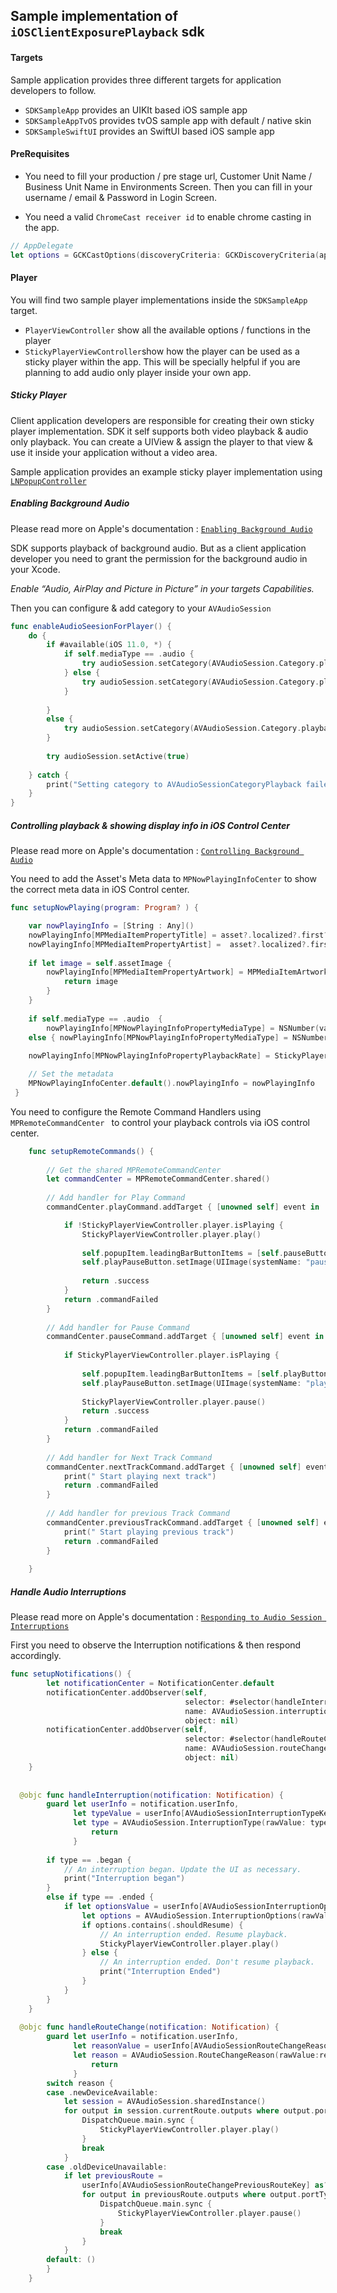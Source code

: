 ## Sample implementation of `iOSClientExposurePlayback` sdk

#### Targets

Sample application provides three different targets for application developers to follow. 

- `SDKSampleApp` provides an UIKIt based iOS sample app 
- `SDKSampleAppTvOS` provides tvOS sample app with default / native skin
- `SDKSampleSwiftUI` provides an SwiftUI based iOS sample app 


#### PreRequisites

- You need to fill your production / pre stage url, Customer Unit Name / Business Unit Name in Environments Screen. Then you can fill in your username / email & Password in Login Screen. 

- You need a valid `ChromeCast receiver id` to enable chrome casting in the app. 

```Swift
// AppDelegate
let options = GCKCastOptions(discoveryCriteria: GCKDiscoveryCriteria(applicationID: "")) // Set your chrome cast app id here
```


#### Player

You will find two sample player implementations inside the `SDKSampleApp` target. 
- `PlayerViewController` show all the available options / functions in the player 
- `StickyPlayerViewController`show how the player can be used as a sticky player within the app. This will be specially helpful if you are planning to add audio only player inside your own app. 


##### Sticky Player

Client application developers are responsible for creating their own sticky player implementation. SDK it self supports both video playback & audio only playback. You can create a UIView & assign the player to that view & use it inside your application without a video area.

Sample application provides an example sticky player implementation using [`LNPopupController`](https://github.com/LeoNatan/LNPopupController)


##### Enabling Background Audio

Please read more on Apple's documentation : [`Enabling Background Audio`](https://developer.apple.com/documentation/avfoundation/media_playback_and_selection/creating_a_basic_video_player_ios_and_tvos/enabling_background_audio)

SDK supports playback of background audio. But as a client application developer you need to grant the permission for the background audio in your Xcode. 

*Enable “Audio, AirPlay and Picture in Picture” in your targets Capabilities.*

Then you can configure & add category to your `AVAudioSession`

```Swift
func enableAudioSeesionForPlayer() {
    do {
        if #available(iOS 11.0, *) {
            if self.mediaType == .audio {
                try audioSession.setCategory(AVAudioSession.Category.playback, mode: .moviePlayback, policy: .longFormAudio)
            } else {
                try audioSession.setCategory(AVAudioSession.Category.playback, mode: .moviePlayback, policy: .longFormVideo)
            }
            
        }
        else {
            try audioSession.setCategory(AVAudioSession.Category.playback)
        }
        
        try audioSession.setActive(true)
        
    } catch {
        print("Setting category to AVAudioSessionCategoryPlayback failed.")
    }
}
```


##### Controlling playback & showing display info in iOS Control Center

Please read more on Apple's documentation : [`Controlling Background Audio`](https://developer.apple.com/documentation/avfoundation/media_playback_and_selection/creating_a_basic_video_player_ios_and_tvos/controlling_background_audio)


You need to add the Asset's Meta data to `MPNowPlayingInfoCenter` to show the correct meta data in iOS Control center. 


```Swift
func setupNowPlaying(program: Program? ) {

    var nowPlayingInfo = [String : Any]()
    nowPlayingInfo[MPMediaItemPropertyTitle] = asset?.localized?.first?.title
    nowPlayingInfo[MPMediaItemPropertyArtist] =  asset?.localized?.first?.description
    
    if let image = self.assetImage {
        nowPlayingInfo[MPMediaItemPropertyArtwork] = MPMediaItemArtwork(boundsSize: image.size) { size in
            return image
        }
    }
    
    if self.mediaType == .audio  {
        nowPlayingInfo[MPNowPlayingInfoPropertyMediaType] = NSNumber(value: MPNowPlayingInfoMediaType.audio.rawValue) }
    else { nowPlayingInfo[MPNowPlayingInfoPropertyMediaType] = NSNumber(value: MPNowPlayingInfoMediaType.video.rawValue) }
    
    nowPlayingInfo[MPNowPlayingInfoPropertyPlaybackRate] = StickyPlayerViewController.player.isPlaying ? 1.0 : 0.0

    // Set the metadata
    MPNowPlayingInfoCenter.default().nowPlayingInfo = nowPlayingInfo
 }
```

You need to configure the Remote Command Handlers using `MPRemoteCommandCenter ` to control your playback controls via iOS control center. 


```Swift
    func setupRemoteCommands() {
        
        // Get the shared MPRemoteCommandCenter
        let commandCenter = MPRemoteCommandCenter.shared()
        
        // Add handler for Play Command
        commandCenter.playCommand.addTarget { [unowned self] event in

            if !StickyPlayerViewController.player.isPlaying {
                StickyPlayerViewController.player.play()
                
                self.popupItem.leadingBarButtonItems = [self.pauseButtonMiniPlayer]
                self.playPauseButton.setImage(UIImage(systemName: "pause.circle.fill"), for: .normal)
                
                return .success
            }
            return .commandFailed
        }
        
        // Add handler for Pause Command
        commandCenter.pauseCommand.addTarget { [unowned self] event in
            
            if StickyPlayerViewController.player.isPlaying {
                
                self.popupItem.leadingBarButtonItems = [self.playButtonMiniPlayer]
                self.playPauseButton.setImage(UIImage(systemName: "play.circle.fill"), for: .normal)
                
                StickyPlayerViewController.player.pause()
                return .success
            }
            return .commandFailed
        }
        
        // Add handler for Next Track Command
        commandCenter.nextTrackCommand.addTarget { [unowned self] event in
            print(" Start playing next track")
            return .commandFailed
        }
        
        // Add handler for previous Track Command
        commandCenter.previousTrackCommand.addTarget { [unowned self] event in
            print(" Start playing previous track")
            return .commandFailed
        }
        
    }
```


##### Handle Audio Interruptions

Please read more on Apple's documentation : [`Responding to Audio Session Interruptions`](https://developer.apple.com/documentation/avfaudio/avaudiosession/responding_to_audio_session_interruptions)


First you need to observe the Interruption notifications & then respond accordingly. 

```Swift
func setupNotifications() {
        let notificationCenter = NotificationCenter.default
        notificationCenter.addObserver(self,
                                       selector: #selector(handleInterruption),
                                       name: AVAudioSession.interruptionNotification,
                                       object: nil)
        notificationCenter.addObserver(self,
                                       selector: #selector(handleRouteChange),
                                       name: AVAudioSession.routeChangeNotification,
                                       object: nil)
    }
    
    
  @objc func handleInterruption(notification: Notification) {
        guard let userInfo = notification.userInfo,
              let typeValue = userInfo[AVAudioSessionInterruptionTypeKey] as? UInt,
              let type = AVAudioSession.InterruptionType(rawValue: typeValue) else {
                  return
              }
        
        if type == .began {
            // An interruption began. Update the UI as necessary.
            print("Interruption began")
        }
        else if type == .ended {
            if let optionsValue = userInfo[AVAudioSessionInterruptionOptionKey] as? UInt {
                let options = AVAudioSession.InterruptionOptions(rawValue: optionsValue)
                if options.contains(.shouldResume) {
                    // An interruption ended. Resume playback.
                    StickyPlayerViewController.player.play()
                } else {
                    // An interruption ended. Don't resume playback.
                    print("Interruption Ended")
                }
            }
        }
    }
    
  @objc func handleRouteChange(notification: Notification) {
        guard let userInfo = notification.userInfo,
              let reasonValue = userInfo[AVAudioSessionRouteChangeReasonKey] as? UInt,
              let reason = AVAudioSession.RouteChangeReason(rawValue:reasonValue) else {
                  return
              }
        switch reason {
        case .newDeviceAvailable:
            let session = AVAudioSession.sharedInstance()
            for output in session.currentRoute.outputs where output.portType == AVAudioSession.Port.headphones {
                DispatchQueue.main.sync {
                    StickyPlayerViewController.player.play()
                }
                break
            }
        case .oldDeviceUnavailable:
            if let previousRoute =
                userInfo[AVAudioSessionRouteChangePreviousRouteKey] as? AVAudioSessionRouteDescription {
                for output in previousRoute.outputs where output.portType == AVAudioSession.Port.headphones {
                    DispatchQueue.main.sync {
                        StickyPlayerViewController.player.pause()
                    }
                    break
                }
            }
        default: ()
        }
    }
```














